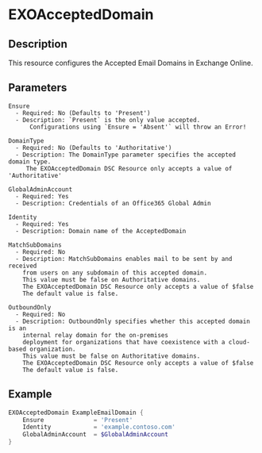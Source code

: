 # EXOAcceptedDomain

## Description

This resource configures the Accepted Email Domains in Exchange Online.

## Parameters

    Ensure
      - Required: No (Defaults to 'Present')
      - Description: `Present` is the only value accepted.
          Configurations using `Ensure = 'Absent'` will throw an Error!

    DomainType
      - Required: No (Defaults to 'Authoritative')
      - Description: The DomainType parameter specifies the accepted domain type.
         The EXOAcceptedDomain DSC Resource only accepts a value of 'Authoritative'

    GlobalAdminAccount
      - Required: Yes
      - Description: Credentials of an Office365 Global Admin

    Identity
      - Required: Yes
      - Description: Domain name of the AcceptedDomain

    MatchSubDomains
      - Required: No
      - Description: MatchSubDomains enables mail to be sent by and received
        from users on any subdomain of this accepted domain.
        This value must be false on Authoritative domains.
        The EXOAcceptedDomain DSC Resource only accepts a value of $false
        The default value is false.

    OutboundOnly
      - Required: No
      - Description: OutboundOnly specifies whether this accepted domain is an
        internal relay domain for the on-premises
        deployment for organizations that have coexistence with a cloud-based organization.
        This value must be false on Authoritative domains.
        The EXOAcceptedDomain DSC Resource only accepts a value of $false
        The default value is false.

## Example

```PowerShell
EXOAcceptedDomain ExampleEmailDomain {
    Ensure              = 'Present'
    Identity            = 'example.contoso.com'
    GlobalAdminAccount  = $GlobalAdminAccount
}
```
